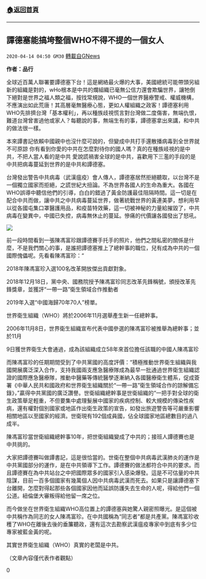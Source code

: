 ###  [:house:返回首頁](https://github.com/ourhimalayas/txt)
---

## 譚德塞能搞垮整個WHO不得不提的一個女人
`2020-04-14 04:50 GM30` [轉載自GNews](https://gnews.org/zh-hant/172440/)

**作者：品行**

全球近百萬人聯署要譚德塞下台！這是網絡最火爆的大事，美國總統可能帶頭另組新的組織是對的，wHo根本是中共的爛組織已毫無公信力還會欺騙世界，讓牠倒下絕對是世界之福人類之福，按找常規說，WHO一個世界醫療警戒、權威機構，不應演出如此荒唐！其高層毫無醫療心態，更如人權組織之政客！譚德塞利用WHO先排擠台灣「基本權利」，再以種族歧視慌言對台灣做二度傷害，無端仇恨，難道台灣曾害過他或家人？每聽說的事，無端生有的事，譚德塞拿出來講，和中共的做法很一樣。

本來譚書記依賴中國親中也沒什麼可說的，但變成中共打手還散播病毒到全世界就不可原諒 你有看到你愛的中共在怎麼對待你的國人嗎？真的在種族岐視的是中共，不把人當人看的是中共 愛說謊禍害全球的是中共，喜歡用下三濫的手段的是中共把病毒蔓延到世界的是中共和譚德塞。

台灣發出警告中共病毒（武漢瘟疫）會人傳人，譚德塞居然拒絕聽取，以台灣不是一個獨立國家而拒絕，之謊世紀大扭論。不為世界各國人的生命為重大。各國在WHO誤導中聽信他們的引導，白白的錯過了黃金防護最佳阻隔時間。這一切是在配合中共而做，讓中共之中共病毒蔓延世界，做著統戰世界的黃連美夢，想利用早以從各國屯集口罩醫護用品，和疫苗特效藥，這一切被神秘的力量給摧毀了，中共病毒在變異中，中國已失控，病毒無休止的蔓延。慘痛的代價讓各國發出了怒吼。

![](https://s3.amazonaws.com/gnews-media-offload/wp-content/uploads/2020/04/14044720/123-2.jpg)

前一段時間看到一張陳馮富珍跟譚德賽手托手的照片，他們之間私密的關係是什麼，不是我們關心的事，是誰把譚德塞推上了總幹事的職位，兒有成為中共的一個國際傀儡呢。先看看陳馮富珍：“

2018年陳馮富珍入選100名改革開放傑出貢獻對象。

2018年12月18日，黨中央、國務院授予陳馮富珍同志改革先鋒稱號，頒授改革先鋒獎章，並獲評“一帶一路”衛生領域合作推動者

2019年入選“中國海歸70年70人”榜單。

世界衛生組織（WHO）將於2006年11月選舉產生新一任總幹事。

2006年11月8日，世界衛生組織宣布代表中國參選的陳馮富珍被推舉為總幹事；並於11月

9日獲世界衛生大會通過，成為該組織成立58年來首位擔任該職的中國人陳馮富珍

而陳馮富珍的任期期間受到了中共黨國的高度評價：“積極推動世界衛生組織與我國開展廣泛深入合作，支持我國兩支應急醫療隊成為最早一批通過世界衛生組織認證的國際應急醫療隊，推動中醫藥等傳統醫學逐漸納入各國醫療衛生體系，促成簽署《中華人民共和國政府和世界衛生組織關於“一帶一路”衛生領域合作的諒解備忘錄》，”贏得中共黨國的廣泛讚譽。世衛組織總幹事是世衛組織的“一把手對全球的衛生政策舉足輕重，不但要集中處理髮展中國家的疾病控制、較大規模的傳染性疾病，還有權對個別國家或地區作出衛生政策的宣告，如發出旅遊警告等可嚴重影響相關地區以至國家的經濟。世衛現有192個成員國，佔全球國家地區總數目的過八成半。

陳馮富珍當世衛組織總幹事10年，把世衛組織變成了中共的；接班人譚德賽也是中共挑的。

大家把譚德賽叫做譚書記，這是很恰當的。世衛在整個中共病毒武漢肺炎的運作是中共黨國部分的運作，是在中共領導下工作。譚德賽的做法都符合中共的要求。而且譚德賽在為中共站台之中把國際眾多的國家引入感染爆發。這是不可估量的中共陰謀，目前一百多個國家有幾萬個人因中共病毒武漢而死去。如果只是讓譚德塞下台離開，怎麼對得起那些各個國家因他而延誤防護失去生命的人呢，得給他們一個公道。紐倫堡大審叛得給他留一席之位。

而今做坐在世界衛生組織WHO高位置上的譚德塞與她驚人親密照曝光。是這個被中共稱作為同志的女人陳馮富珍。在中共國稱為“同志者”都是共產黨。陳馮富珍收穫了WHO在離後去後的垂簾聽政，還有這次去勘察武漢瘟疫專家中到底有多少位專家被藍金黃的呢。

其實世界衛生組織（WHO）真實的老闆是中共。

（文章內容僅代表作者觀點）

0
